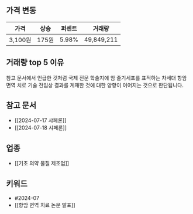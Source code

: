 ## 가격 변동
| 가격     | 상승   | 퍼센트   | 거래량        |
| ------ | ---- | ----- | ---------- |
| 3,100원 | 175원 | 5.98% | 49,849,211 |
## 거래량 top 5 이유
참고 문서에서 언급한 것처럼 국제 전문 학술지에 암 줄기세포를 표적하는 차세대 항암 면역 치료 기술 전임상 결과를 게재한 것에 대한 양향이 이어지는 것으로 판단됩니다.
## 참고 문서
- [[2024-07-17 샤페론]]
- [[2024-07-18 샤페론]]
## 업종
- [[기초 의약 물질 제조업]]
## 키워드
- #2024-07
- [[항암 면역 치료 논문 발표]]